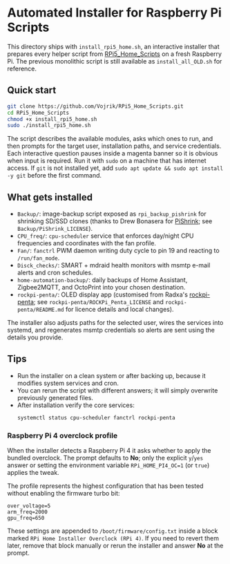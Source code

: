 # Automated Installer for Raspberry Pi Scripts

This directory ships with `install_rpi5_home.sh`, an interactive installer that prepares every helper script from [RPi5_Home_Scripts](https://github.com/Vojrik/RPi5_Home_Scripts) on a fresh Raspberry Pi. The previous monolithic script is still available as `install_all_OLD.sh` for reference.

## Quick start

```bash
git clone https://github.com/Vojrik/RPi5_Home_Scripts.git
cd RPi5_Home_Scripts
chmod +x install_rpi5_home.sh
sudo ./install_rpi5_home.sh
```

The script describes the available modules, asks which ones to run, and then prompts for the target user, installation paths, and service credentials. Each interactive question pauses inside a magenta banner so it is obvious when input is required. Run it with `sudo` on a machine that has internet access. If `git` is not installed yet, add `sudo apt update && sudo apt install -y git` before the first command.

## What gets installed

- `Backup/`: image-backup script exposed as `rpi_backup_pishrink` for shrinking SD/SSD clones (thanks to Drew Bonasera for [PiShrink](https://github.com/Drewsif/PiShrink); see `Backup/PiShrink_LICENSE`).
- `CPU_freq/`: `cpu-scheduler` service that enforces day/night CPU frequencies and coordinates with the fan profile.
- `Fan/`: `fanctrl` PWM daemon writing duty cycle to pin 19 and reacting to `/run/fan_mode`.
- `Disck_checks/`: SMART + mdraid health monitors with msmtp e-mail alerts and cron schedules.
- `home-automation-backup/`: daily backups of Home Assistant, Zigbee2MQTT, and OctoPrint into your chosen destination.
- `rockpi-penta/`: OLED display app (customised from Radxa's [rockpi-penta](https://github.com/radxa/rockpi-penta); see `rockpi-penta/ROCKPi_Penta_LICENSE` and `rockpi-penta/README.md` for licence details and local changes).

The installer also adjusts paths for the selected user, wires the services into systemd, and regenerates msmtp credentials so alerts are sent using the details you provide.

## Tips

- Run the installer on a clean system or after backing up, because it modifies system services and cron.
- You can rerun the script with different answers; it will simply overwrite previously generated files.
- After installation verify the core services:
  ```bash
  systemctl status cpu-scheduler fanctrl rockpi-penta
  ```

### Raspberry Pi 4 overclock profile

When the installer detects a Raspberry Pi 4 it asks whether to apply the bundled overclock. The prompt defaults to **No**; only the explicit `y`/`yes` answer or setting the environment variable `RPi_HOME_PI4_OC=1` (or `true`) applies the tweak.

The profile represents the highest configuration that has been tested without enabling the firmware turbo bit:

```
over_voltage=5
arm_freq=2000
gpu_freq=650
```

These settings are appended to `/boot/firmware/config.txt` inside a block marked `RPi Home Installer Overclock (RPi 4)`. If you need to revert them later, remove that block manually or rerun the installer and answer **No** at the prompt.
